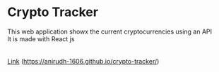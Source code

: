 # Crypto Tracker
This web application showx the current cryptocurrencies using an API\
It is made with React js\
<br/>\
[Link](https://anirudh-1606.github.io/crypto-tracker)
(https://anirudh-1606.github.io/crypto-tracker/)

